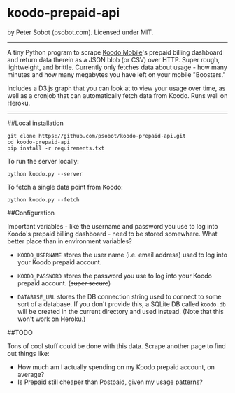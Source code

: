 # koodo-prepaid-api

by Peter Sobot (psobot.com). Licensed under MIT.

---

A tiny Python program to scrape [Koodo Mobile](http://koodomobile.com)'s
prepaid billing dashboard and return data therein as a JSON blob (or CSV) over
HTTP. Super rough, lightweight, and brittle. Currently only fetches data about
usage - how many minutes and how many megabytes you have left on your mobile
"Boosters."

Includes a D3.js graph that you can look at to view your usage over time, as
well as a cronjob that can automatically fetch data from Koodo. Runs well on
Heroku.

---

##Local installation

    git clone https://github.com/psobot/koodo-prepaid-api.git
    cd koodo-prepaid-api
    pip install -r requirements.txt

To run the server locally:

    python koodo.py --server

To fetch a single data point from Koodo:

    python koodo.py --fetch

##Configuration

Important variables - like the username and password you use to log into
Koodo's prepaid billing dashboard - need to be stored somewhere. What better
place than in environment variables?

  - `KOODO_USERNAME` stores the user name (i.e. email address) used to log
  	into your Koodo prepaid account.

  - `KOODO_PASSWORD` stores the password you use to log into your Koodo
  	prepaid account. (~~super secure~~)

  - `DATABASE_URL` stores the DB connection string used to connect to some
  	sort of a database. If you don't provide this, a SQLite DB called
  	`koodo.db` will be created in the current directory and used instead.
  	(Note that this won't work on Heroku.)


##TODO

Tons of cool stuff could be done with this data. Scrape another page to find out
things like:

  - How much am I actually spending on my Koodo prepaid account, on average?
  - Is Prepaid still cheaper than Postpaid, given my usage patterns?
